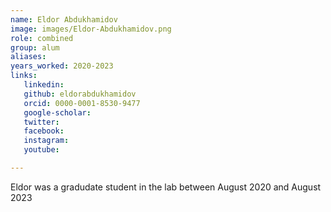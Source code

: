 ```yaml
---
name: Eldor Abdukhamidov 
image: images/Eldor-Abdukhamidov.png
role: combined
group: alum
aliases:
years_worked: 2020-2023
links:
   linkedin:
   github: eldorabdukhamidov
   orcid: 0000-0001-8530-9477
   google-scholar:
   twitter:
   facebook:
   instagram: 
   youtube:

---
```


Eldor was a gradudate student in the lab between August 2020 and August 2023